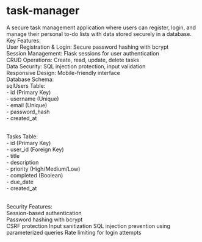 # task-manager
A secure task management application where users can register, login, and manage their personal to-do lists with data stored securely in a database.
<br>Key Features:
<br>User Registration & Login: Secure password hashing with bcrypt
<br>Session Management: Flask sessions for user authentication
<br>CRUD Operations: Create, read, update, delete tasks
<br>Data Security: SQL injection protection, input validation
<br>Responsive Design: Mobile-friendly interface
<br>Database Schema:
<br>sqlUsers Table:
<br>- id (Primary Key)
<br>- username (Unique)
<br>- email (Unique)
<br>- password_hash
<br>- created_at

<br>Tasks Table:
<br>- id (Primary Key)
<br>- user_id (Foreign Key)
<br>- title
<br>- description
<br>- priority (High/Medium/Low)
<br>- completed (Boolean)
<br>- due_date
<br>- created_at

<br>Security Features:
<br>Session-based authentication
<br>Password hashing with bcrypt
<br>CSRF protection
Input sanitization
SQL injection prevention using parameterized queries
Rate limiting for login attempts
